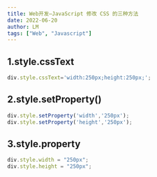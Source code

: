 ```yaml
---
title: Web开发—JavaScript 修改 CSS 的三种方法
date: 2022-06-20
author: LM
tags: ["Web", "Javascript"]
---
```


## 1.style.cssText

```javascript
div.style.cssText='width:250px;height:250px;';
```

## 2.style.setProperty()

```javascript
div.style.setProperty('width','250px');
div.style.setProperty('height','250px');
```

## 3.style.property

```javascript
div.style.width = "250px";
div.style.height = "250px";     
```


